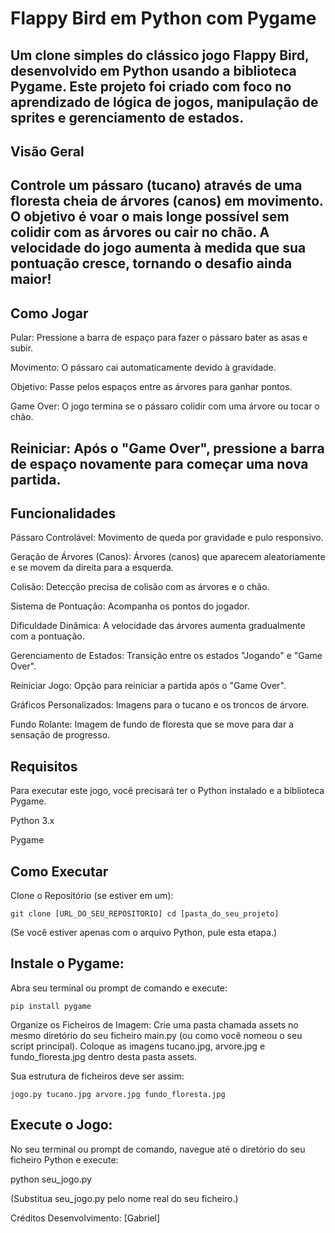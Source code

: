 # Flappy Bird em Python com Pygame 
Um clone simples do clássico jogo Flappy Bird, desenvolvido em Python usando a biblioteca Pygame. Este projeto foi criado com foco no aprendizado de lógica de jogos, manipulação de sprites e gerenciamento de estados.
---
## Visão Geral 
Controle um pássaro (tucano) através de uma floresta cheia de árvores (canos) em movimento. O objetivo é voar o mais longe possível sem colidir com as árvores ou cair no chão. A velocidade do jogo aumenta à medida que sua pontuação cresce, tornando o desafio ainda maior!
---
## Como Jogar 
Pular: Pressione a barra de espaço para fazer o pássaro bater as asas e subir.

Movimento: O pássaro cai automaticamente devido à gravidade.

Objetivo: Passe pelos espaços entre as árvores para ganhar pontos.

Game Over: O jogo termina se o pássaro colidir com uma árvore ou tocar o chão.

Reiniciar: Após o "Game Over", pressione a barra de espaço novamente para começar uma nova partida.
---
## Funcionalidades
Pássaro Controlável: Movimento de queda por gravidade e pulo responsivo.

Geração de Árvores (Canos): Árvores (canos) que aparecem aleatoriamente e se movem da direita para a esquerda.

Colisão: Detecção precisa de colisão com as árvores e o chão.

Sistema de Pontuação: Acompanha os pontos do jogador.

Dificuldade Dinâmica: A velocidade das árvores aumenta gradualmente com a pontuação.

Gerenciamento de Estados: Transição entre os estados "Jogando" e "Game Over".

Reiniciar Jogo: Opção para reiniciar a partida após o "Game Over".

Gráficos Personalizados: Imagens para o tucano e os troncos de árvore.

Fundo Rolante: Imagem de fundo de floresta que se move para dar a sensação de progresso.

## Requisitos
Para executar este jogo, você precisará ter o Python instalado e a biblioteca Pygame.

Python 3.x

Pygame

## Como Executar
Clone o Repositório (se estiver em um):

`
git clone [URL_DO_SEU_REPOSITORIO]
cd [pasta_do_seu_projeto]
`

(Se você estiver apenas com o arquivo Python, pule esta etapa.)

## Instale o Pygame:
Abra seu terminal ou prompt de comando e execute:

`
pip install pygame
`

Organize os Ficheiros de Imagem:
Crie uma pasta chamada assets no mesmo diretório do seu ficheiro main.py (ou como você nomeou o seu script principal). Coloque as imagens tucano.jpg, arvore.jpg e fundo_floresta.jpg dentro desta pasta assets.

Sua estrutura de ficheiros deve ser assim:

`
jogo.py
    tucano.jpg
    arvore.jpg
    fundo_floresta.jpg
`

## Execute o Jogo:
No seu terminal ou prompt de comando, navegue até o diretório do seu ficheiro Python e execute:

python seu_jogo.py

(Substitua seu_jogo.py pelo nome real do seu ficheiro.)

Créditos
Desenvolvimento: [Gabriel]

